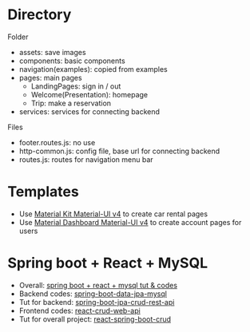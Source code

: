# Directory

Folder

- assets: save images
- components: basic components
- navigation(examples): copied from examples
- pages: main pages
  - LandingPages: sign in / out
  - Welcome(Presentation): homepage
  - Trip: make a reservation
- services: services for connecting backend

Files

- footer.routes.js: no use
- http-common.js: config file, base url for connecting backend
- routes.js: routes for navigation menu bar

# Templates

- Use [Material Kit Material-UI v4](https://www.creative-tim.com/product/material-kit-material-ui-v4) to create car rental pages
- Use [Material Dashboard Material-UI v4](https://www.creative-tim.com/product/material-dashboard-material-ui-v4) to create account pages for users

# Spring boot + React + MySQL

- Overall: [spring boot + react + mysql tut & codes](https://www.githubcode.com/spring-boot-react-project-github/#Springboot_React_MySQL)
- Backend codes: [spring-boot-data-jpa-mysql](https://github.com/bezkoder/spring-boot-data-jpa-mysql)
- Tut for backend: [spring-boot-jpa-crud-rest-api](https://www.bezkoder.com/spring-boot-jpa-crud-rest-api/)
- Frontend codes: [react-crud-web-api](https://github.com/bezkoder/react-crud-web-api)
- Tut for overall project: [react-spring-boot-crud](https://www.bezkoder.com/react-spring-boot-crud/)


